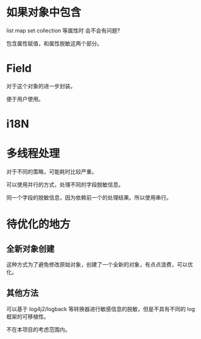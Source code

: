 # 如果对象中包含

list map set collection 等属性时 会不会有问题?

包含属性赋值，和属性脱敏这两个部分。

# Field

对于这个对象的进一步封装。

便于用户使用。

# i18N

# 多线程处理

对于不同的策略，可能耗时比较严重。

可以使用并行的方式，处理不同的字段脱敏信息。

同一个字段的脱敏信息，因为依赖前一个的处理结果。所以使用串行。

# 待优化的地方

## 全新对象创建

这种方式为了避免修改原始对象，创建了一个全新的对象，有点点浪费，可以优化。

## 其他方法

可以基于 log4j2/logback 等转换器进行敏感信息的脱敏，但是不具有不同的 log 框架的可移植性。

不在本项目的考虑范围内。
